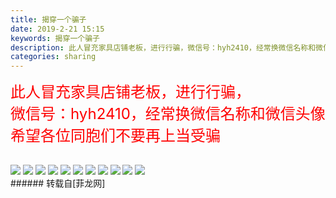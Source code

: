 ```yaml
---
title: 揭穿一个骗子
date: 2019-2-21 15:15
keywords: 揭穿一个骗子
description: 此人冒充家具店铺老板，进行行骗，微信号：hyh2410，经常换微信名称和微信头像希望各位同胞们不要再上当受骗
categories: sharing
---
```

<td class="t_f" id="postmessage_3085596">

<font size="5"><font color="#ff0000">此人冒充家具店铺老板，进行行骗，</font></font><br/>
<font size="5"><font color="#ff0000">微信号：hyh2410，经常换微信名称和微信头像</font></font><br/>
<font size="5"><font color="#ff0000">希望各位同胞们不要再上当受骗</font></font><br/>
<br/>

<img aid="1091752" data-cf-modified-2238f967a217bdfc00c03309-="" file="data/attachment/forum/201902/21/145633lh7h7nntjtzaohmy.png.thumb.jpg" id="aimg_1091752" inpost="1" onclick="" onmouseover="" src="http://www.flw.ph/data/attachment/forum/201902/21/145633lh7h7nntjtzaohmy.png" style="cursor:pointer" zoomfile="data/attachment/forum/201902/21/145633lh7h7nntjtzaohmy.png"/>



<img aid="1091775" data-cf-modified-2238f967a217bdfc00c03309-="" file="data/attachment/forum/201902/21/151417lpr9poczjqmaab9p.jpg.thumb.jpg" id="aimg_1091775" inpost="1" onclick="" onmouseover="" src="http://www.flw.ph/data/attachment/forum/201902/21/151417lpr9poczjqmaab9p.jpg" style="cursor:pointer" zoomfile="data/attachment/forum/201902/21/151417lpr9poczjqmaab9p.jpg"/>



<img aid="1091776" data-cf-modified-2238f967a217bdfc00c03309-="" file="data/attachment/forum/201902/21/151418yrbae3yv0aipovx0.jpg.thumb.jpg" id="aimg_1091776" inpost="1" onclick="" onmouseover="" src="http://www.flw.ph/data/attachment/forum/201902/21/151418yrbae3yv0aipovx0.jpg" style="cursor:pointer" zoomfile="data/attachment/forum/201902/21/151418yrbae3yv0aipovx0.jpg"/>



<img aid="1091777" data-cf-modified-2238f967a217bdfc00c03309-="" file="data/attachment/forum/201902/21/151418ozu9qjdtt2nl31a1.jpg.thumb.jpg" id="aimg_1091777" inpost="1" onclick="" onmouseover="" src="http://www.flw.ph/data/attachment/forum/201902/21/151418ozu9qjdtt2nl31a1.jpg" style="cursor:pointer" zoomfile="data/attachment/forum/201902/21/151418ozu9qjdtt2nl31a1.jpg"/>



<img aid="1091778" data-cf-modified-2238f967a217bdfc00c03309-="" file="data/attachment/forum/201902/21/151419cun8xkcpdmumpu11.jpg.thumb.jpg" id="aimg_1091778" inpost="1" onclick="" onmouseover="" src="http://www.flw.ph/data/attachment/forum/201902/21/151419cun8xkcpdmumpu11.jpg" style="cursor:pointer" zoomfile="data/attachment/forum/201902/21/151419cun8xkcpdmumpu11.jpg"/>



<img aid="1091779" data-cf-modified-2238f967a217bdfc00c03309-="" file="data/attachment/forum/201902/21/151420x5bbvellvp5taea7.jpg.thumb.jpg" id="aimg_1091779" inpost="1" onclick="" onmouseover="" src="http://www.flw.ph/data/attachment/forum/201902/21/151420x5bbvellvp5taea7.jpg" style="cursor:pointer" zoomfile="data/attachment/forum/201902/21/151420x5bbvellvp5taea7.jpg"/>



<img aid="1091780" data-cf-modified-2238f967a217bdfc00c03309-="" file="data/attachment/forum/201902/21/151421sml7722ee21k2u7k.jpg.thumb.jpg" id="aimg_1091780" inpost="1" onclick="" onmouseover="" src="http://www.flw.ph/data/attachment/forum/201902/21/151421sml7722ee21k2u7k.jpg" style="cursor:pointer" zoomfile="data/attachment/forum/201902/21/151421sml7722ee21k2u7k.jpg"/>



<img aid="1091781" data-cf-modified-2238f967a217bdfc00c03309-="" file="data/attachment/forum/201902/21/151421li94ttevhh39j8ty.jpg.thumb.jpg" id="aimg_1091781" inpost="1" onclick="" onmouseover="" src="http://www.flw.ph/data/attachment/forum/201902/21/151421li94ttevhh39j8ty.jpg" style="cursor:pointer" zoomfile="data/attachment/forum/201902/21/151421li94ttevhh39j8ty.jpg"/>



<img aid="1091782" data-cf-modified-2238f967a217bdfc00c03309-="" file="data/attachment/forum/201902/21/151422sfb40d41c510za5l.jpg.thumb.jpg" id="aimg_1091782" inpost="1" onclick="" onmouseover="" src="http://www.flw.ph/data/attachment/forum/201902/21/151422sfb40d41c510za5l.jpg" style="cursor:pointer" zoomfile="data/attachment/forum/201902/21/151422sfb40d41c510za5l.jpg"/>



<img aid="1091783" data-cf-modified-2238f967a217bdfc00c03309-="" file="data/attachment/forum/201902/21/151423og2wz8gph402kfhw.jpg.thumb.jpg" id="aimg_1091783" inpost="1" onclick="" onmouseover="" src="http://www.flw.ph/data/attachment/forum/201902/21/151423og2wz8gph402kfhw.jpg" style="cursor:pointer" zoomfile="data/attachment/forum/201902/21/151423og2wz8gph402kfhw.jpg"/>



<img aid="1091784" data-cf-modified-2238f967a217bdfc00c03309-="" file="data/attachment/forum/201902/21/151424bbyu59a9ulrmyudm.jpg.thumb.jpg" id="aimg_1091784" inpost="1" onclick="" onmouseover="" src="http://www.flw.ph/data/attachment/forum/201902/21/151424bbyu59a9ulrmyudm.jpg" style="cursor:pointer" zoomfile="data/attachment/forum/201902/21/151424bbyu59a9ulrmyudm.jpg"/>


<br/>
</td>
###### 转载自[菲龙网]